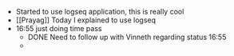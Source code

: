 - Started to use logseq application, this is really cool
- [[Prayag]] Today I explained to use logseq
- 16:55 just doing time pass
	- DONE  Need to follow up with Vinneth regarding status 16:55
	-